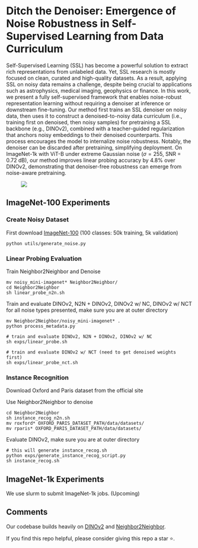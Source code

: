 # Ditch the Denoiser: Emergence of Noise Robustness in Self-Supervised Learning from Data Curriculum

Self-Supervised Learning (SSL) has become a powerful solution to extract rich representations from unlabeled data. Yet, SSL research is mostly focused on clean, curated and high-quality datasets. As a result, applying SSL on noisy data remains a challenge, despite being crucial to applications such as astrophysics, medical imaging, geophysics or finance. In this work, we present a fully self-supervised framework that enables noise-robust representation learning without requiring a denoiser at inference or downstream fine-tuning. Our method first trains an SSL denoiser on noisy data, then uses it to construct a denoised-to-noisy data curriculum (i.e., training first on denoised, then noisy samples) for pretraining a SSL backbone (e.g., DINOv2), combined with a teacher-guided regularization that anchors noisy embeddings to their denoised counterparts. This process encourages the model to internalize noise robustness. Notably, the denoiser can be discarded after pretraining, simplifying deployment. On ImageNet-1k with ViT-B under extreme Gaussian noise ($\sigma=255$, SNR = 0.72 dB), our method improves linear probing accuracy by 4.8\% over DINOv2, demonstrating that denoiser-free robustness can emerge from noise-aware pretraining.

<figure>
<img src="img/noise_grid_long_figu_2.jpg">
<!--<img src="img/noisy_framework.png">
<img src="img/dinov2_regularization.png">-->
</figure>


## ImageNet-100 Experiments
### Create Noisy Dataset
First download [ImageNet-100](https://drive.google.com/file/d/1gBbVGzQxXXUe9HMClEdvCmIEPPj1Y8i1/view?usp=sharing) (100 classes: 50k training, 5k validation)
```shell
python utils/generate_noise.py
```

### Linear Probing Evaluation
Train Neighbor2Neighbor and Denoise
```shell
mv noisy_mini-imagenet* Neighbor2Neighbor/
cd Neighbor2Neighbor
sh linear_probe_n2n.sh
```

Train and evaluate DINOv2, N2N + DINOv2, DINOv2 w/ NC, DINOv2 w/ NCT for all noise types presented, make sure you are at outer directory
```shell
mv Neighbor2Neighbor/noisy_mini-imagenet* .
python process_metadata.py

# train and evaluate DINOv2, N2N + DINOv2, DINOv2 w/ NC
sh exps/linear_probe.sh

# train and evaluate DINOv2 w/ NCT (need to get denoised weights first)
sh exps/linear_probe_nct.sh
```

### Instance Recognition
Download Oxford and Paris dataset from the official site

Use Neighbor2Neighbor to denoise
```shell
cd Neighbor2Neighbor
sh instance_recog_n2n.sh
mv roxford* OXFORD_PARIS_DATASET_PATH/data/datasets/
mv rparis* OXFORD_PARIS_DATASET_PATH/data/datasets/
```

Evaluate DINOv2, make sure you are at outer directory
```shell
# this will generate instance_recog.sh
python exps/generate_instance_recog_script.py
sh instance_recog.sh
```
## ImageNet-1k Experiments
We use slurm to submit ImageNet-1k jobs. (Upcoming)



## Comments
Our codebase builds heavily on [DINOv2](https://github.com/facebookresearch/dinov2) and [Neighbor2Neighbor](https://github.com/TaoHuang2018/Neighbor2Neighbor).


If you find this repo helpful, please consider giving this repo a star :star:.
